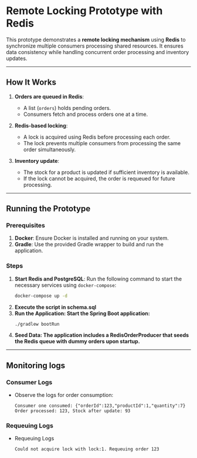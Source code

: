 # Remote Locking Prototype with Redis

This prototype demonstrates a **remote locking mechanism** using **Redis** to synchronize multiple consumers processing shared resources. It ensures data consistency while handling concurrent order processing and inventory updates.

---

## How It Works

1. **Orders are queued in Redis**:
    - A list (`orders`) holds pending orders.
    - Consumers fetch and process orders one at a time.

2. **Redis-based locking**:
    - A lock is acquired using Redis before processing each order.
    - The lock prevents multiple consumers from processing the same order simultaneously.

3. **Inventory update**:
    - The stock for a product is updated if sufficient inventory is available.
    - If the lock cannot be acquired, the order is requeued for future processing.

---

## Running the Prototype

### Prerequisites

1. **Docker**: Ensure Docker is installed and running on your system.
2. **Gradle**: Use the provided Gradle wrapper to build and run the application.

### Steps

1. **Start Redis and PostgreSQL**:
   Run the following command to start the necessary services using `docker-compose`:
   ```bash
   docker-compose up -d
   ```
2. **Execute the script in schema.sql**
3. **Run the Application: Start the Spring Boot application:**
   ```bash
   ./gradlew bootRun
   ```
4. **Seed Data: The application includes a RedisOrderProducer that seeds the Redis queue with dummy orders upon startup.**

---
## Monitoring logs
### Consumer Logs
- Observe the logs for order consumption:
  ```text
  Consumer one consumed: {"orderId":123,"productId":1,"quantity":7}
  Order processed: 123, Stock after update: 93
  ```
### Requeuing Logs
- Requeuing Logs
  ```text
  Could not acquire lock with lock:1. Requeuing order 123
  ```
  

